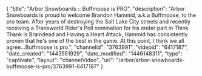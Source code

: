 {
    "title": "Arbor Snowboards :: Buffmoose is PRO",
    "description": "Arbor Snowboards is proud to welcome Brandon Hammid, a.k.a Buffmoose, to the pro team. After years of destroying the Salt Lake City streets and recently receiving a Transworld Rider's Poll nomination for his ender part in Think Thank is Braindead and Having a Heart Attack, Hammid has consistently proven that he's one of the best in the game. At this point, I think we all agree...Buffmoose is pro.",
    "channelid": "3763991",
    "videoid": "6417187",
    "date_created": "1443551929",
    "date_modified": "1446148311",
    "type": "captivate",
    "layout": "channelVideo",
    "url": "\/arbor\/arbor-snowboards-buffmoose-is-pro\/3763991-6417187"
}